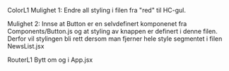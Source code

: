 ColorL1
Mulighet 1: Endre all styling i filen fra "red" til HC-gul. 

Mulighet 2: Innse at Button er en selvdefinert komponenet fra Components/Button.js og at styling av knappen er definert i denne filen. Derfor vil stylingen bli rett dersom man fjerner hele style segmentet i filen NewsList.jsx

RouterL1
Bytt om <Homepage> og <NewsRouter> i App.jsx
